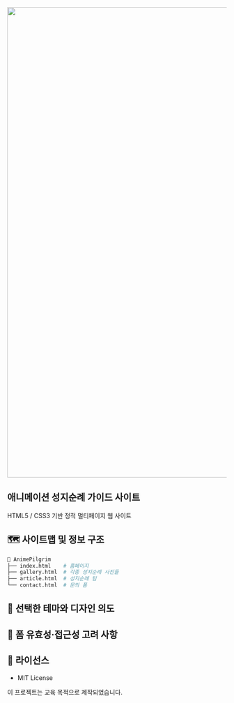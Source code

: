 <div align="center">
  
<img width="1919" height="1079" alt="image" src="https://github.com/user-attachments/assets/21fbea38-953c-449a-9105-03c4b7e97ed8" />

</div>

## 애니메이션 성지순례 가이드 사이트
HTML5 / CSS3 기반 정적 멀티페이지 웹 사이트

## 🗺️ 사이트맵 및 정보 구조
```python
📁 AnimePilgrim
├── index.html    # 홈페이지
├── gallery.html  # 각종 성지순례 사진들
├── article.html  # 성지순례 팁
└── contact.html  # 문의 폼
```
## 🎨 선택한 테마와 디자인 의도


## 🎯 폼 유효성·접근성 고려 사항


## 📄 라이선스

- MIT License

이 프로젝트는 교육 목적으로 제작되었습니다.
